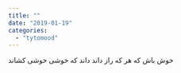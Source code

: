 ```yaml
---
title: ""
date: "2019-01-19"
categories: 
  - "tytomood"
---
```


خوش باش که هر که راز داند داند که خوشی خوشی کشاند
